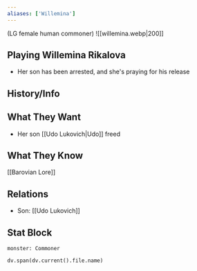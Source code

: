 ```yaml
---
aliases: ['Willemina']
---
```

(LG female human commoner)
![[willemina.webp|200]]
## Playing Willemina Rikalova
- Her son has been arrested, and she's praying for his release

## History/Info

## What They Want
- Her son [[Udo Lukovich|Udo]] freed

## What They Know
[[Barovian Lore]]

## Relations
- Son: [[Udo Lukovich]]

## Stat Block

```statblock
monster: Commoner
```

```dataviewjs
dv.span(dv.current().file.name)
```
